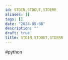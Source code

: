 ```yaml
---
id: STDIN,STDOUT,STDERR
aliases: []
tags: []
date: "2024-05-08"
description: ""
draft: true
title: STDIN,STDOUT,STDERR
---
```


#python 
